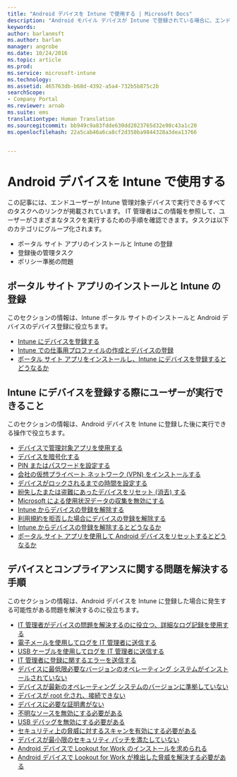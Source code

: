 ```yaml
---
title: "Android デバイスを Intune で使用する | Microsoft Docs"
description: "Android モバイル デバイスが Intune で登録されている場合に、エンド ユーザーがデバイスで実行できるタスクへのリンクの一覧"
keywords: 
author: barlanmsft
ms.author: barlan
manager: angrobe
ms.date: 10/24/2016
ms.topic: article
ms.prod: 
ms.service: microsoft-intune
ms.technology: 
ms.assetid: 465763db-b68d-4392-a5a4-732b5b875c2b
searchScope:
- Company Portal
ms.reviewer: arnab
ms.suite: ems
translationtype: Human Translation
ms.sourcegitcommit: bb949c9a83fdde630dd2023765d32e98c43a1c20
ms.openlocfilehash: 22a5cab46a6ca8cf2d350ba9844328a3dea13766


---
```



# <a name="using-your-android-device-with-intune"></a>Android デバイスを Intune で使用する

この記事には、エンドユーザーが Intune 管理対象デバイスで実行できるすべてのタスクへのリンクが掲載されています。 IT 管理者はこの情報を参照して、ユーザーがさまざまなタスクを実行するための手順を確認できます。タスクは以下のカテゴリにグループ化されます。

- ポータル サイト アプリのインストールと Intune の登録
- 登録後の管理タスク
- ポリシー準拠の問題

## <a name="company-portal-app-installation-and-intune-enrollment"></a>ポータル サイト アプリのインストールと Intune の登録

このセクションの情報は、Intune ポータル サイトのインストールと Android デバイスのデバイス登録に役立ちます。

- [Intune にデバイスを登録する](enroll-your-device-in-Intune-android.md)
- [Intune での仕事用プロファイルの作成とデバイスの登録](create-a-work-profile-and-enroll-your-device-in-intune-android.md)
- [ポータル サイト アプリをインストールし、Intune にデバイスを登録するとどうなるか](what-happens-if-you-install-the-company-portal-app-and-enroll-your-device-in-intune-android.md)

## <a name="things-users-can-do-when-their-device-is-enrolled-in-intune"></a>Intune にデバイスを登録する際にユーザーが実行できること

このセクションの情報は、Android デバイスを Intune に登録した後に実行できる操作で役立ちます。

- [デバイスで管理対象アプリを使用する](use-managed-apps-on-your-device-android.md)
- [デバイスを暗号化する](encrypt-your-device-android.md)
- [PIN またはパスワードを設定する](set-your-pin-or-password-android.md)
- [会社の仮想プライベート ネットワーク (VPN) をインストールする](install-your-companys-virtual-private-network-VPN-android.md)
- [デバイスがロックされるまでの時間を設定する](set-the-amount-of-time-before-your-device-is-locked-android.md)
- [紛失したまたは盗難にあったデバイスをリセット (消去) する](reset-erase-your-lost-or-stolen-device-android.md)
- [Microsoft による使用状況データの収集を無効にする](turn-off-microsoft-usage-data-collection-android.md)
- [Intune からデバイスの登録を解除する](unenroll-your-device-from-intune-android.md)
- [利用規約を拒否した場合にデバイスの登録を解除する](unenroll-your-device-from-intune-if-you-declined-terms-of-use-android.md)
- [Intune からデバイスの登録を解除するとどうなるか](what-happens-if-you-unenroll-your-device-from-intune-android.md)
- [ポータル サイト アプリを使用して Android デバイスをリセットするとどうなるか](what-happens-if-you-reset-your-device-using-the-company-portal-android.md)
<!--- - [What is the Rights Management sharing app?](what-is-the-rms-sharing-app-android.md) --->

## <a name="steps-to-fix-device-and-compliance-issues"></a>デバイスとコンプライアンスに関する問題を解決する手順

このセクションの情報は、Android デバイスを Intune に登録した場合に発生する可能性がある問題を解決するのに役立ちます。

- [IT 管理者がデバイスの問題を解決するのに役立つ、詳細なログ記録を使用する](use-verbose-logging-to-help-your-it-administrator-fix-device-issues-android.md)
- [電子メールを使用してログを IT 管理者に送信する](send-logs-to-your-it-admin-by-email-android.md)
- [USB ケーブルを使用してログを IT 管理者に送信する](send-logs-to-your-it-admin-using-cable-android.md)
- [IT 管理者に登録に関するエラーを送信する](send-enrollment-errors-to-your-it-admin-android.md)
- [デバイスに最低限必要なバージョンのオペレーティング システムがインストールされていない](you-need-to-update-your-android-device.md)
- [デバイスが最新のオペレーティング システムのバージョンに準拠していない](your-android-version-isnt-yet-supported.md)
- [デバイスが root 化され、接続できない](your-device-is-rooted-and-you-cant-connect-android.md)
- [デバイスに必要な証明書がない](your-device-is-missing-a-required-certificate-landing-android.md)
- [不明なソースを無効にする必要がある](you-need-to-turn-off-unknown-sources-android.md)
- [USB デバッグを無効にする必要がある](you-need-to-turn-off-usb-debugging-android.md)
- [セキュリティ上の脅威に対するスキャンを有効にする必要がある](you-need-to-turn-on-scanning-for-security-threats-android.md)
- [デバイスが最小限のセキュリティ パッチを満たしていない](your-device-does-not-meet-the-minimum-security-patch-android.md)
- [Android デバイスで Lookout for Work のインストールを求められる](you-are-prompted-to-install-lookout-for-work-android.md)
- [Android デバイスで Lookout for Work が検出した脅威を解決する必要がある](you-need-to-resolve-a-threat-found-by-lookout-for-work-android.md)



<!--HONumber=Jan17_HO2-->



